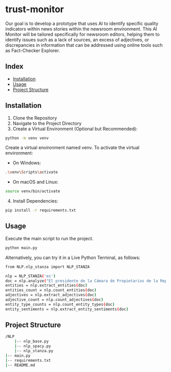 # trust-monitor
Our goal is to develop a prototype that uses AI to identify specific quality indicators within news stories within the newsroom environment. This AI Monitor will be tailored specifically for newsroom editors, helping them to identify issues such as a lack of sources, an excess of adjectives, or discrepancies in information that can be addressed using online tools such as Fact-Checker Explorer.

## Index

- [Installation](#instalation)
- [Usage](#usage)
- [Project Structure](#project-structure)

## Installation
1. Clone the Repository
2. Navigate to the Project Directory
3. Create a Virtual Environment (Optional but Recommended):
```bash
python -m venv venv
```
Create a virtual environment named venv. To activate the virtual environment:
* On Windows:
```bash
.\venv\Scripts\activate
```
* On macOS and Linux:
```bash
source venv/bin/activate
```
4. Install Dependencies:
```bash
pip install -r requirements.txt
```

## Usage

Execute the main script to run the project.
```bash
python main.py
```

Alternatively, you can try it in a Live Python Terminal, as follows:

```bash
from NLP.nlp_stanza import NLP_STANZA

nlp = NLP_STANZA('es')
doc = nlp.analyze("El presidente de la Cámara de Propietarios de la República Argentina aseguró...")
entities = nlp.extract_entities(doc)
entities_count = nlp.count_entities(doc)
adjectives = nlp.extract_adjectives(doc)
adjective_count = nlp.count_adjectives(doc)
entity_type_counts = nlp.count_entity_types(doc)
entity_sentiments = nlp.extract_entity_sentiments(doc)
```

## Project Structure

```bash
/NLP
    |-- nlp_base.py
    |-- nlp_spacy.py
    |-- nlp_stanza.py
|-- main.py
|-- requirements.txt
|-- README.md
```
